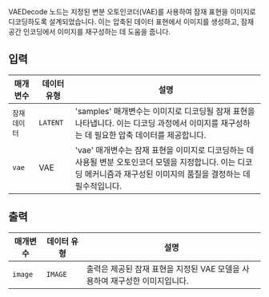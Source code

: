 
VAEDecode 노드는 지정된 변분 오토인코더(VAE)를 사용하여 잠재 표현을 이미지로 디코딩하도록 설계되었습니다. 이는 압축된 데이터 표현에서 이미지를 생성하고, 잠재 공간 인코딩에서 이미지를 재구성하는 데 도움을 줍니다.

## 입력

| 매개변수  | 데이터 유형 | 설명                                                                                                                                                                    |
| --------- | ----------- | ----------------------------------------------------------------------------------------------------------------------------------------------------------------------- |
| `잠재 데이터` | `LATENT`    | 'samples' 매개변수는 이미지로 디코딩될 잠재 표현을 나타냅니다. 이는 디코딩 과정에서 이미지를 재구성하는 데 필요한 압축 데이터를 제공합니다.                             |
| `vae`     | VAE         | 'vae' 매개변수는 잠재 표현을 이미지로 디코딩하는 데 사용될 변분 오토인코더 모델을 지정합니다. 이는 디코딩 메커니즘과 재구성된 이미지의 품질을 결정하는 데 필수적입니다. |

## 출력

| 매개변수 | 데이터 유형 | 설명                                                                        |
| -------- | ----------- | --------------------------------------------------------------------------- |
| `image`  | `IMAGE`     | 출력은 제공된 잠재 표현을 지정된 VAE 모델을 사용하여 재구성한 이미지입니다. |
